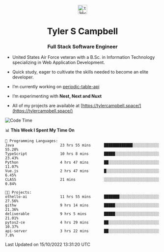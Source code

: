 <p align="center">
<a href="https://www.linkedin.com/in/t36campbell" target="blank"><img align="center" src="https://ik.imagekit.io/t36campbell/Portfolio/linkedin.png.original_m8bbGgPh6.png" alt="t36campbell" height="30" width="30" /></a>
</p>
<h1 align="center">Tyler S Campbell</h1>
<h3 align="center">Full Stack Software Engineer</h3>

* United States Air Force veteran with a B.Sc. in Information Technology specializing in Web Application Development. 

* Quick study, eager to cultivate the skills needed to become an elite developer.

* I’m currently working on [periodic-table-api](https://github.com/t36campbell/periodic-table-api)

* I’m experimenting with **Nest, Next and Nuxt**

* All of my projects are available at [https://tylercampbell.space/](https://tylercampbell.space/)

<!--START_SECTION:waka-->
![Code Time](http://img.shields.io/badge/Code%20Time-1%2C903%20hrs%2045%20mins-blue)

📊 **This Week I Spent My Time On** 

```text
💬 Programming Languages: 
Java                     23 hrs 55 mins      █████████████░░░░░░░░░░░░   55.28% 
TypeScript               10 hrs 8 mins       █████░░░░░░░░░░░░░░░░░░░░   23.43% 
Python                   4 hrs 47 mins       ██░░░░░░░░░░░░░░░░░░░░░░░   11.07% 
Vue.js                   2 hrs 47 mins       █░░░░░░░░░░░░░░░░░░░░░░░░   6.45% 
CLASS                    21 mins             ░░░░░░░░░░░░░░░░░░░░░░░░░   0.84%

🐱‍💻 Projects: 
othello-ai               11 hrs 55 mins      ███████░░░░░░░░░░░░░░░░░░   27.56% 
githw                    9 hrs 14 mins       █████░░░░░░░░░░░░░░░░░░░░   21.36% 
deliverable              9 hrs 5 mins        █████░░░░░░░░░░░░░░░░░░░░   21.01% 
pytos2-ce                4 hrs 29 mins       ██░░░░░░░░░░░░░░░░░░░░░░░   10.37% 
api-server               3 hrs 22 mins       ██░░░░░░░░░░░░░░░░░░░░░░░   7.8%

```


 Last Updated on 15/10/2022 13:31:20 UTC
<!--END_SECTION:waka-->
